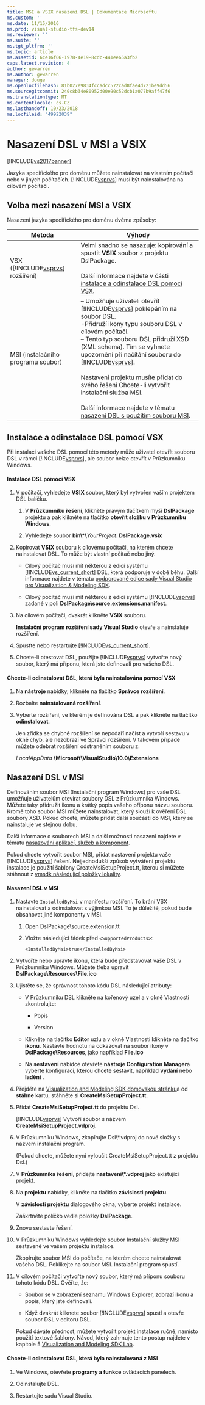 ```yaml
---
title: MSI a VSIX nasazení DSL | Dokumentace Microsoftu
ms.custom: ''
ms.date: 11/15/2016
ms.prod: visual-studio-tfs-dev14
ms.reviewer: ''
ms.suite: ''
ms.tgt_pltfrm: ''
ms.topic: article
ms.assetid: 6ce16f06-1978-4e19-8cdc-441ee65a3fb2
caps.latest.revision: 4
author: gewarren
ms.author: gewarren
manager: douge
ms.openlocfilehash: 81b027e9834fccadcc572cad8fae4d721be9dd56
ms.sourcegitcommit: 240c8b34e80952d00e90c52dcb1a077b9aff47f6
ms.translationtype: MT
ms.contentlocale: cs-CZ
ms.lasthandoff: 10/23/2018
ms.locfileid: "49922039"
---
```

# <a name="msi-and-vsix-deployment-of-a-dsl"></a>Nasazení DSL v MSI a VSIX
[!INCLUDE[vs2017banner](../includes/vs2017banner.md)]

Jazyka specifického pro doménu můžete nainstalovat na vlastním počítači nebo v jiných počítačích. [!INCLUDE[vsprvs](../includes/vsprvs-md.md)] musí být nainstalována na cílovém počítači.  
  
##  <a name="which"></a> Volba mezi nasazení MSI a VSIX  
 Nasazení jazyka specifického pro doménu dvěma způsoby:  
  
|Metoda|Výhody|  
|------------|--------------|  
|VSX ([!INCLUDE[vsprvs](../includes/vsprvs-md.md)] rozšíření)|Velmi snadno se nasazuje: kopírování a spustit **VSIX** soubor z projektu DslPackage.<br /><br /> Další informace najdete v části [instalace a odinstalace DSL pomocí VSX](#Installing).|  
|MSI (instalačního programu soubor)|– Umožňuje uživateli otevřít [!INCLUDE[vsprvs](../includes/vsprvs-md.md)] poklepáním na soubor DSL.<br />-Přidruží ikony typu souboru DSL v cílovém počítači.<br />– Tento typ souboru DSL přidruží XSD (XML schema). Tím se vyhnete upozornění při načítání souboru do [!INCLUDE[vsprvs](../includes/vsprvs-md.md)].<br /><br /> Nastavení projektu musíte přidat do svého řešení Chcete-li vytvořit instalační služba MSI.<br /><br /> Další informace najdete v tématu [nasazení DSL s použitím souboru MSI](#msi).|  
  
##  <a name="Installing"></a> Instalace a odinstalace DSL pomocí VSX  
 Při instalaci vašeho DSL pomocí této metody může uživatel otevřít souboru DSL v rámci [!INCLUDE[vsprvs](../includes/vsprvs-md.md)], ale soubor nelze otevřít v Průzkumníku Windows.  
  
#### <a name="to-install-a-dsl-by-using-the-vsx"></a>Instalace DSL pomocí VSX  
  
1.  V počítači, vyhledejte **VSIX** soubor, který byl vytvořen vaším projektem DSL balíčku.  
  
    1.  V **Průzkumníku řešení**, klikněte pravým tlačítkem myši **DslPackage** projektu a pak klikněte na tlačítko **otevřít složku v Průzkumníku Windows**.  
  
    2.  Vyhledejte soubor **bin\\\*\\**_YourProject_**. DslPackage.vsix**  
  
2.  Kopírovat **VSIX** souboru k cílovému počítači, na kterém chcete nainstalovat DSL. To může být vlastní počítač nebo jiný.  
  
    -   Cílový počítač musí mít některou z edicí systému [!INCLUDE[vs_current_short](../includes/vs-current-short-md.md)] DSL, která podporuje v době běhu. Další informace najdete v tématu [podporované edice sady Visual Studio pro Visualization & Modeling SDK](../modeling/supported-visual-studio-editions-for-visualization-amp-modeling-sdk.md).  
  
    -   Cílový počítač musí mít některou z edicí systému [!INCLUDE[vsprvs](../includes/vsprvs-md.md)] zadané v poli **DslPackage\source.extensions.manifest**.  
  
3.  Na cílovém počítači, dvakrát klikněte **VSIX** souboru.  
  
     **Instalační program rozšíření sady Visual Studio** otevře a nainstaluje rozšíření.  
  
4.  Spusťte nebo restartujte [!INCLUDE[vs_current_short](../includes/vs-current-short-md.md)].  
  
5.  Chcete-li otestovat DSL, použijte [!INCLUDE[vsprvs](../includes/vsprvs-md.md)] vytvořte nový soubor, který má příponu, která jste definovali pro vašeho DSL.  
  
#### <a name="to-uninstall-a-dsl-that-was-installed-by-using-vsx"></a>Chcete-li odinstalovat DSL, která byla nainstalována pomocí VSX  
  
1. Na **nástroje** nabídky, klikněte na tlačítko **Správce rozšíření**.  
  
2. Rozbalte **nainstalovaná rozšíření**.  
  
3. Vyberte rozšíření, ve kterém je definována DSL a pak klikněte na tlačítko **odinstalovat**.  
  
   Jen zřídka se chybné rozšíření se nepodaří načíst a vytvoří sestavu v okně chyb, ale nezobrazí ve Správci rozšíření. V takovém případě můžete odebrat rozšíření odstraněním souboru z:  
  
   *LocalAppData* **\Microsoft\VisualStudio\10.0\Extensions**  
  
##  <a name="msi"></a> Nasazení DSL v MSI  
 Definováním soubor MSI (Instalační program Windows) pro vaše DSL umožňuje uživatelům otevírat soubory DSL z Průzkumníka Windows. Můžete taky přidružit ikonu a krátký popis vašeho příponu názvu souboru. Kromě toho soubor MSI můžete nainstalovat, který slouží k ověření DSL soubory XSD. Pokud chcete, můžete přidat další součásti do MSI, který se nainstaluje ve stejnou dobu.  
  
 Další informace o souborech MSI a další možnosti nasazení najdete v tématu [nasazování aplikací, služeb a komponent](../deployment/deploying-applications-services-and-components.md).  
  
 Pokud chcete vytvořit soubor MSI, přidat nastavení projektu vaše [!INCLUDE[vsprvs](../includes/vsprvs-md.md)] řešení. Nejjednodušší způsob vytváření projektu instalace je použití šablony CreateMsiSetupProject.tt, kterou si můžete stáhnout z [vmsdk následující položky lokality](http://go.microsoft.com/fwlink/?LinkID=186128).  
  
#### <a name="to-deploy-a-dsl-in-an-msi"></a>Nasazení DSL v MSI  
  
1. Nastavte `InstalledByMsi` v manifestu rozšíření. To brání VSX nainstalovat a odinstalovat s výjimkou MSI. To je důležité, pokud bude obsahovat jiné komponenty v MSI.  
  
   1.  Open DslPackage\source.extension.tt  
  
   2.  Vložte následující řádek před `<SupportedProducts>`:  
  
       ```  
       <InstalledByMsi>true</InstalledByMsi>  
       ```  
  
2. Vytvořte nebo upravte ikonu, která bude představovat vaše DSL v Průzkumníku Windows. Můžete třeba upravit **DslPackage\Resources\File.ico**  
  
3. Ujistěte se, že správnost tohoto kódu DSL následující atributy:  
  
   -   V Průzkumníku DSL klikněte na kořenový uzel a v okně Vlastnosti zkontrolujte:  
  
       -   Popis  
  
       -   Version  
  
   -   Klikněte na tlačítko **Editor** uzlu a v okně Vlastnosti klikněte na tlačítko **ikonu**. Nastavte hodnotu na odkazovat na soubor ikony v **DslPackage\Resources**, jako například **File.ico**  
  
   -   Na **sestavení** nabídce otevřete **nástroje Configuration Manager**a vyberte konfiguraci, kterou chcete sestavit, například **vydání** nebo **ladění** .  
  
4. Přejděte na [Visualization and Modeling SDK domovskou stránku](http://go.microsoft.com/fwlink/?LinkID=186128)a od **stáhne** kartu, stáhněte si **CreateMsiSetupProject.tt**.  
  
5. Přidat **CreateMsiSetupProject.tt** do projektu Dsl.  
  
    [!INCLUDE[vsprvs](../includes/vsprvs-md.md)] Vytvoří soubor s názvem **CreateMsiSetupProject.vdproj**.  
  
6. V Průzkumníku Windows, zkopírujte Dsl\\\*.vdproj do nové složky s názvem instalační program.  
  
    (Pokud chcete, můžete nyní vyloučit CreateMsiSetupProject.tt z projektu Dsl.)  
  
7. V **Průzkumníka řešení**, přidejte **nastavení\\\*.vdproj** jako existující projekt.  
  
8. Na **projektu** nabídky, klikněte na tlačítko **závislosti projektu**.  
  
    V **závislosti projektu** dialogového okna, vyberte projekt instalace.  
  
    Zaškrtněte políčko vedle položky **DslPackage**.  
  
9. Znovu sestavte řešení.  
  
10. V Průzkumníku Windows vyhledejte soubor Instalační služby MSI sestavené ve vašem projektu instalace.  
  
     Zkopírujte soubor MSI do počítače, na kterém chcete nainstalovat vašeho DSL. Poklikejte na soubor MSI. Instalační program spustí.  
  
11. V cílovém počítači vytvořte nový soubor, který má příponu souboru tohoto kódu DSL. Ověřte, že:  
  
    -   Soubor se v zobrazení seznamu Windows Explorer, zobrazí ikonu a popis, který jste definovali.  
  
    -   Když dvakrát kliknete soubor [!INCLUDE[vsprvs](../includes/vsprvs-md.md)] spustí a otevře soubor DSL v editoru DSL.  
  
    Pokud dáváte přednost, můžete vytvořit projekt instalace ručně, namísto použití textové šablony. Návod, který zahrnuje tento postup najdete v kapitole 5 [Visualization and Modeling SDK Lab](http://go.microsoft.com/fwlink/?LinkId=208878).  
  
#### <a name="to-uninstall-a-dsl-that-was-installed-from-an-msi"></a>Chcete-li odinstalovat DSL, která byla nainstalovaná z MSI  
  
1.  Ve Windows, otevřete **programy a funkce** ovládacích panelech.  
  
2.  Odinstalujte DSL.  
  
3.  Restartujte sadu Visual Studio.



